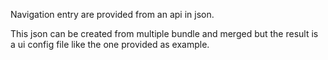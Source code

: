 Navigation entry are provided from an api in json.

This json can be created from multiple bundle and merged but the result is a ui config file like the one provided as example.

 